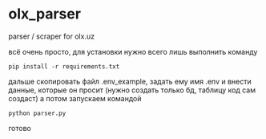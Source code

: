 # olx_parser
parser / scraper for olx.uz

всё очень просто, для установки нужно всего лишь выполнить команду

`pip install -r requirements.txt`

дальше скопировать файл .env_example, задать ему имя .env и внести данные, которые он просит (нужно создать только бд, таблицу код сам создаст)
а потом запускаем командой

`python parser.py`

готово
